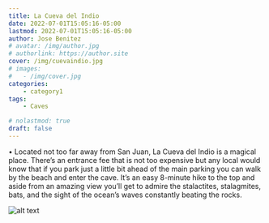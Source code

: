 ```yaml
---
title: La Cueva del Indio
date: 2022-07-01T15:05:16-05:00
lastmod: 2022-07-01T15:05:16-05:00
author: Jose Benitez
# avatar: /img/author.jpg
# authorlink: https://author.site
cover: /img/cuevaindio.jpg
# images:
#   - /img/cover.jpg
categories:
    - category1
tags:
    - Caves

# nolastmod: true
draft: false
---
```


• Located not too far away from San Juan, La Cueva del Indio is a magical place. There’s an entrance fee that is not too expensive but any local would know that if you park just a little bit ahead of the main parking you can walk by the beach and enter the cave. It’s an easy 8-minute hike to the top and aside from an amazing view you’ll get to admire the stalactites, stalagmites, bats, and the sight of the ocean’s waves constantly beating the rocks.

![alt text](/img/cuevaindio.jpg)
